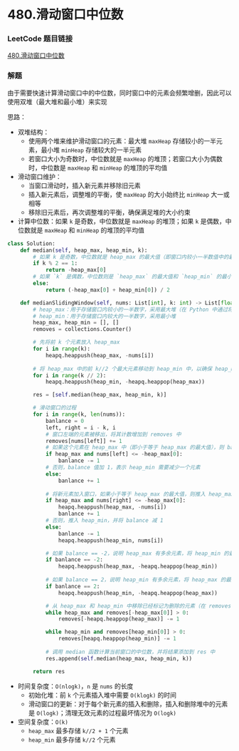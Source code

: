 # 480.滑动窗口中位数

### LeetCode 题目链接

[480.滑动窗口中位数](https://leetcode.cn/problems/sliding-window-median/)

### 解题

由于需要快速计算滑动窗口中的中位数，同时窗口中的元素会频繁增删，因此可以使用双堆（最大堆和最小堆）来实现

思路：
- 双堆结构：
  - 使用两个堆来维护滑动窗口的元素：最大堆 `maxHeap` 存储较小的一半元素，最小堆 `minHeap` 存储较大的一半元素
  - 若窗口大小为奇数时，中位数就是 `maxHeap` 的堆顶；若窗口大小为偶数时，中位数是 `maxHeap` 和 `minHeap` 的堆顶的平均值
- 滑动窗口维护：
  - 当窗口滑动时，插入新元素并移除旧元素
  - 插入新元素后，调整堆的平衡，使 `maxHeap` 的大小始终比 `minHeap` 大一或相等
  - 移除旧元素后，再次调整堆的平衡，确保满足堆的大小约束
- 计算中位数：如果 `k` 是奇数，中位数就是 `maxHeap` 的堆顶；如果 `k` 是偶数，中位数就是 `maxHeap` 和 `minHeap` 的堆顶的平均值

```python
class Solution:
    def median(self, heap_max, heap_min, k):
        # 如果 k 是奇数，中位数就是 heap_max 的最大值（即窗口内较小一半数值中的最大值）
        if k % 2 == 1:
            return -heap_max[0]
        # 如果 `k` 是偶数，中位数则是 `heap_max` 的最大值和 `heap_min` 的最小值的平均值
        else:
            return (-heap_max[0] + heap_min[0]) / 2

    def medianSlidingWindow(self, nums: List[int], k: int) -> List[float]:
        # heap_max：用于存储窗口内较小的一半数字，采用最大堆（在 Python 中通过将负数推入最小堆实现）
        # heap_min：用于存储窗口内较大的一半数字，采用最小堆
        heap_max, heap_min = [], []
        removes = collections.Counter()

        # 先将前 k 个元素放入 heap_max
        for i in range(k):
            heapq.heappush(heap_max, -nums[i])
        
        # 将 heap_max 中的前 k//2 个最大元素移动到 heap_min 中，以确保 heap_max 的元素数量要么和 heap_min 一样多，要么比 heap_min 多一个
        for i in range(k // 2):
            heapq.heappush(heap_min, -heapq.heappop(heap_max))

        res = [self.median(heap_max, heap_min, k)]

        # 滑动窗口的过程
        for i in range(k, len(nums)):
            banlance = 0
            left, right = i - k, i
            # 窗口左端的元素被移出，将其计数增加到 removes 中
            removes[nums[left]] += 1
            # 如果这个元素在 heap_max 中（即小于等于 heap_max 的最大值），则 balance 值减 1，表示 heap_max 需要减少一个元素
            if heap_max and nums[left] <= -heap_max[0]:
                banlance -= 1
            # 否则，balance 值加 1，表示 heap_min 需要减少一个元素
            else:
                banlance += 1
            
            # 将新元素加入窗口，如果小于等于 heap_max 的最大值，则推入 heap_max，并将 balance 加 1
            if heap_max and nums[right] <= -heap_max[0]:
                heapq.heappush(heap_max, -nums[i])
                banlance += 1
            # 否则，推入 heap_min，并将 balance 减 1
            else:
                banlance -= 1
                heapq.heappush(heap_min, nums[i])

            # 如果 balance == -2，说明 heap_max 有多余元素，将 heap_min 的最小元素弹出并加入 heap_max
            if banlance == -2:
                heapq.heappush(heap_max, -heapq.heappop(heap_min))
            
            # 如果 balance == 2，说明 heap_min 有多余元素，将 heap_max 的最大元素弹出并加入 heap_min
            if banlance == 2:
                heapq.heappush(heap_min, -heapq.heappop(heap_max))

            # 从 heap_max 和 heap_min 中移除已经标记为删除的元素（在 removes 中计数大于 0 的元素）
            while heap_max and removes[-heap_max[0]] > 0:
                removes[-heapq.heappop(heap_max)] -= 1

            while heap_min and removes[heap_min[0]] > 0:
                removes[heapq.heappop(heap_min)] -= 1
            
            # 调用 median 函数计算当前窗口的中位数，并将结果添加到 res 中
            res.append(self.median(heap_max, heap_min, k))

        return res
```
- 时间复杂度：`O(nlogk)`，`n` 是 `nums` 的长度
  - 初始化堆：前 `k` 个元素插入堆中需要 `O(klogk)` 的时间
  - 滑动窗口的更新：对于每个新元素的插入和删除，插入和删除堆中的元素是 `O(logk)`；清理无效元素的过程最坏情况为 `O(logk)`
- 空间复杂度：`O(k)`
  - `heap_max` 最多存储 `k//2 + 1` 个元素
  - `heap_min` 最多存储 `k//2` 个元素